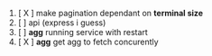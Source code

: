 1. [ X ] make pagination dependant on **terminal size**
2. [ ] api (express i guess)
3. [ ] **agg** running service with restart 
4. [ X ] **agg** get agg to fetch concurently
